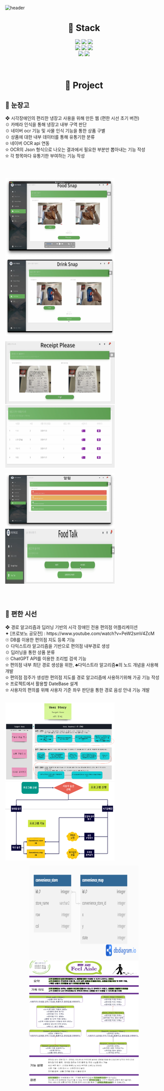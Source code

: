 <!--
**WiseChestnutTree/WiseChestnutTree** is a ✨ _special_ ✨ repository because its `README.md` (this file) appears on your GitHub profile.

Here are some ideas to get you started:

- 🔭 I’m currently working on ...
- 🌱 I’m currently learning ...
- 👯 I’m looking to collaborate on ...
- 🤔 I’m looking for help with ...
- 💬 Ask me about ...
- 📫 How to reach me: ...
- 😄 Pronouns: ...
- ⚡ Fun fact: ...
[![JS](https://img.shields.io/badge/JavaScript-F7DF1E?style=flat-square&logo=JavaScript&logoColor=black)](github.com/WiseChestnutTree/TODO-List)
-->

![header](https://capsule-render.vercel.app/api?type=Waving&color=auto&height=300&section=header&text=🍔Yool's🍔%20&fontSize=90)

<div align=center>
<h1>🍟 Stack</h1> 
</div>

<div align=center>
<img src="https://img.shields.io/badge/java-007396?style=for-the-badge&logo=java&logoColor=white"> 
<img src="https://img.shields.io/badge/spring-6DB33F?style=for-the-badge&logo=spring&logoColor=white">
<img src="https://img.shields.io/badge/springboot-6DB33F?style=for-the-badge&logo=springboot&logoColor=white">
<br>
<img src="https://img.shields.io/badge/c-00599C?style=for-the-badge&logo=c%2B%2B&logoColor=white">
<img src="https://img.shields.io/badge/python-3776AB?style=for-the-badge&logo=python&logoColor=white"> 
<img src="https://img.shields.io/badge/mysql-4479A1?style=for-the-badge&logo=mysql&logoColor=white">
<br>
<img src="https://img.shields.io/badge/github-181717?style=for-the-badge&logo=github&logoColor=white">
<img src="https://img.shields.io/badge/git-F05032?style=for-the-badge&logo=git&logoColor=white">
<br><br><br>
</div>


<div align=center>
<h1>🍟 Project</h1> 
</div>
<h2>🥤 눈장고</h2>
❖ 시각장애인의 편리한 냉장고 사용을 위해 만든 웹 (편한 시선 초기 버전)
<br>
☉ 카메라 인식을 통해 냉장고 내부 구역 판단
<br>
☉ 네이버 ocr 기능 및 사물 인식 기능을 통한 상품 구별
<br>
☉ 상품에 대한 내부 데이터를 통해 유통기한 분류
<br>
✫ 네이버 OCR api 연동
<br>
✫ OCR의 Json 형식으로 나오는 결과에서 필요한 부분만 뽑아내는 기능 작성
<br>
✫ 각 항목마다 유통기한 부여하는 기능 작성

<br><br>
<p>
  <img width="350" height="250" src="https://github.com/WiseChestnutTree/shotPic/blob/main/Eye_Food.png">
  <img width="350" height="250" src="https://github.com/WiseChestnutTree/shotPic/blob/main/Eye_Drinks.png">
</p>

<p>
  <img width="350" height="200" src="https://github.com/WiseChestnutTree/shotPic/blob/main/Eye_Receipt.png">
  <img width="350" height="200" src="https://github.com/WiseChestnutTree/shotPic/blob/main/Eye_FList.png">
</p>

<p>
  <img width="350" height="175" src="https://github.com/WiseChestnutTree/shotPic/blob/main/Eye_alarm.png">
  <img width="350" height="175" src="https://github.com/WiseChestnutTree/shotPic/blob/main/Eye_Voice.png">
</p>


<br><br>
<h2>🥤 편한 시선</h2>
❖ 경로 알고리즘과 딥러닝 기반의 시각 장애인 전용 편의점 어플리케이션
<br>
✦ [프로보노 공모전] : https://www.youtube.com/watch?v=PeW2smV4ZcM
<br>
☉ DB를 이용한 편의점 지도 등록 기능
<br>
☉ 다익스트라 알고리즘을 기반으로 편의점 내부경로 생성
<br>
☉ 딥러닝을 통한 상품 분류
<br>
☉ ChatGPT API를 이용한 조리법 검색 기능
<br>
✫ 편의점 내부 최단 경로 생성을 위한, ♣️다익스트라 알고리즘♣️의 노드 개념을 사용해 개발
<br>
✫ 편의점 점주가 생성한 편의점 지도를 경로 알고리즘에 사용하기위해 가공 기능 작성
<br>
✫ 프로젝트에서 활용할 DateBase 설계
<br>
✫ 사용자의 편의를 위해 사용자 기준 좌우 판단을 통한 경로 음성 안내 기능 개발
<br><br>

<p>
  <img width="350" height="250" src="https://github.com/WiseChestnutTree/shotPic/blob/main/TARGET_USER.png">
  <img width="350" height="250" src="https://github.com/WiseChestnutTree/shotPic/blob/main/TARGET_PROGRAM.png">
</p>
<p align="center">
  <img width="350" height="300" src="https://github.com/WiseChestnutTree/shotPic/blob/main/TARGET_DB.png">
  <img width="350" height="400" src="https://github.com/WiseChestnutTree/shotPic/blob/main/TARGET_PANNEL.png">
</p>




